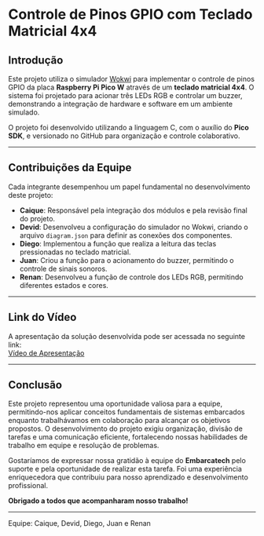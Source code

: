 # Controle de Pinos GPIO com Teclado Matricial 4x4

## Introdução
Este projeto utiliza o simulador [Wokwi](https://wokwi.com/) para implementar o controle de pinos GPIO da placa **Raspberry Pi Pico W** através de um **teclado matricial 4x4**. O sistema foi projetado para acionar três LEDs RGB e controlar um buzzer, demonstrando a integração de hardware e software em um ambiente simulado. 

O projeto foi desenvolvido utilizando a linguagem C, com o auxílio do **Pico SDK**, e versionado no GitHub para organização e controle colaborativo.

---

## Contribuições da Equipe
Cada integrante desempenhou um papel fundamental no desenvolvimento deste projeto:

- **Caique**: Responsável pela integração dos módulos e pela revisão final do projeto.
- **Devid**: Desenvolveu a configuração do simulador no Wokwi, criando o arquivo `diagram.json` para definir as conexões dos componentes.
- **Diego**: Implementou a função que realiza a leitura das teclas pressionadas no teclado matricial.
- **Juan**: Criou a função para o acionamento do buzzer, permitindo o controle de sinais sonoros.
- **Renan**: Desenvolveu a função de controle dos LEDs RGB, permitindo diferentes estados e cores.

---

## Link do Vídeo
A apresentação da solução desenvolvida pode ser acessada no seguinte link:  
[Vídeo de Apresentação](https://www.youtube.com/watch?v=fH6W3ZpC50Y)  

---

## Conclusão
Este projeto representou uma oportunidade valiosa para a equipe, permitindo-nos aplicar conceitos fundamentais de sistemas embarcados enquanto trabalhávamos em colaboração para alcançar os objetivos propostos. O desenvolvimento do projeto exigiu organização, divisão de tarefas e uma comunicação eficiente, fortalecendo nossas habilidades de trabalho em equipe e resolução de problemas.  

Gostaríamos de expressar nossa gratidão à equipe do **Embarcatech** pelo suporte e pela oportunidade de realizar esta tarefa. Foi uma experiência enriquecedora que contribuiu para nosso aprendizado e desenvolvimento profissional.  

**Obrigado a todos que acompanharam nosso trabalho!**

---

Equipe: Caique, Devid, Diego, Juan e Renan
